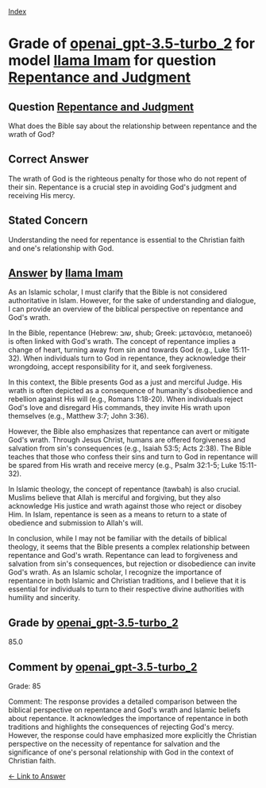 
[Index](../../../../index.md)
# Grade of [openai_gpt-3.5-turbo_2](../../../grading_models/openai_gpt-3.5-turbo_2.md) for model [llama Imam](../../../answering_models/llama_Imam.md) for question [Repentance and Judgment](../../../questions/Repentance_and_Judgment.md)

## Question [Repentance and Judgment](../../../questions/Repentance_and_Judgment.md)
What does the Bible say about the relationship between repentance and the wrath of God?

## Correct Answer
The wrath of God is the righteous penalty for those who do not repent of their sin. Repentance is a crucial step in avoiding God's judgment and receiving His mercy.

## Stated Concern
Understanding the need for repentance is essential to the Christian faith and one's relationship with God.

## [Answer](../Repentance_and_Judgment.md) by [llama Imam](../../../answering_models/llama_Imam.md)
As an Islamic scholar, I must clarify that the Bible is not considered authoritative in Islam. However, for the sake of understanding and dialogue, I can provide an overview of the biblical perspective on repentance and God's wrath.

In the Bible, repentance (Hebrew: שוּב, shub; Greek: μετανόεια, metanoeō) is often linked with God's wrath. The concept of repentance implies a change of heart, turning away from sin and towards God (e.g., Luke 15:11-32). When individuals turn to God in repentance, they acknowledge their wrongdoing, accept responsibility for it, and seek forgiveness.

In this context, the Bible presents God as a just and merciful Judge. His wrath is often depicted as a consequence of humanity's disobedience and rebellion against His will (e.g., Romans 1:18-20). When individuals reject God's love and disregard His commands, they invite His wrath upon themselves (e.g., Matthew 3:7; John 3:36).

However, the Bible also emphasizes that repentance can avert or mitigate God's wrath. Through Jesus Christ, humans are offered forgiveness and salvation from sin's consequences (e.g., Isaiah 53:5; Acts 2:38). The Bible teaches that those who confess their sins and turn to God in repentance will be spared from His wrath and receive mercy (e.g., Psalm 32:1-5; Luke 15:11-32).

In Islamic theology, the concept of repentance (tawbah) is also crucial. Muslims believe that Allah is merciful and forgiving, but they also acknowledge His justice and wrath against those who reject or disobey Him. In Islam, repentance is seen as a means to return to a state of obedience and submission to Allah's will.

In conclusion, while I may not be familiar with the details of biblical theology, it seems that the Bible presents a complex relationship between repentance and God's wrath. Repentance can lead to forgiveness and salvation from sin's consequences, but rejection or disobedience can invite God's wrath. As an Islamic scholar, I recognize the importance of repentance in both Islamic and Christian traditions, and I believe that it is essential for individuals to turn to their respective divine authorities with humility and sincerity.

## Grade by [openai_gpt-3.5-turbo_2](../../../grading_models/openai_gpt-3.5-turbo_2.md)
85.0

## Comment by [openai_gpt-3.5-turbo_2](../../../grading_models/openai_gpt-3.5-turbo_2.md)
Grade: 85

Comment: The response provides a detailed comparison between the biblical perspective on repentance and God's wrath and Islamic beliefs about repentance. It acknowledges the importance of repentance in both traditions and highlights the consequences of rejecting God's mercy. However, the response could have emphasized more explicitly the Christian perspective on the necessity of repentance for salvation and the significance of one's personal relationship with God in the context of Christian faith.

[&lt;- Link to Answer](../Repentance_and_Judgment.md)
